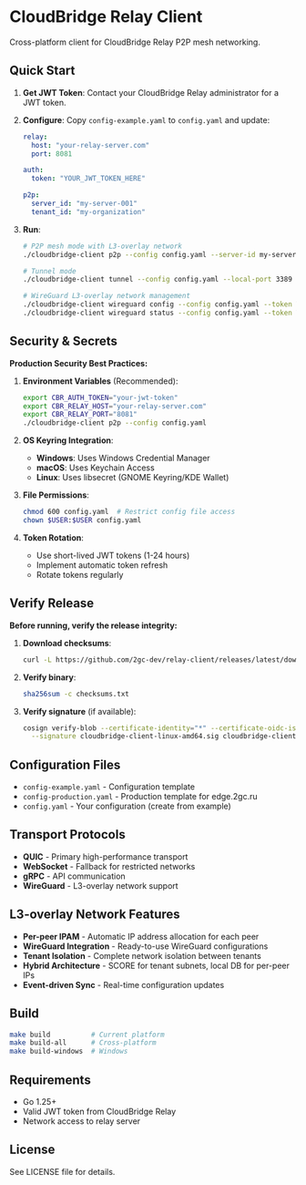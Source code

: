 # CloudBridge Relay Client

Cross-platform client for CloudBridge Relay P2P mesh networking.

## Quick Start

1. **Get JWT Token**: Contact your CloudBridge Relay administrator for a JWT token.

2. **Configure**: Copy `config-example.yaml` to `config.yaml` and update:
   ```yaml
   relay:
     host: "your-relay-server.com"
     port: 8081
   
   auth:
     token: "YOUR_JWT_TOKEN_HERE"
   
   p2p:
     server_id: "my-server-001"
     tenant_id: "my-organization"
   ```

3. **Run**:
   ```bash
   # P2P mesh mode with L3-overlay network
   ./cloudbridge-client p2p --config config.yaml --server-id my-server-001
   
   # Tunnel mode
   ./cloudbridge-client tunnel --config config.yaml --local-port 3389 --remote-host target.com --remote-port 3389
   
   # WireGuard L3-overlay network management
   ./cloudbridge-client wireguard config --config config.yaml --token YOUR_JWT_TOKEN
   ./cloudbridge-client wireguard status --config config.yaml --token YOUR_JWT_TOKEN
   ```

## Security & Secrets

**Production Security Best Practices:**

1. **Environment Variables** (Recommended):
   ```bash
   export CBR_AUTH_TOKEN="your-jwt-token"
   export CBR_RELAY_HOST="your-relay-server.com"
   export CBR_RELAY_PORT="8081"
   ./cloudbridge-client p2p --config config.yaml
   ```

2. **OS Keyring Integration**:
   - **Windows**: Uses Windows Credential Manager
   - **macOS**: Uses Keychain Access
   - **Linux**: Uses libsecret (GNOME Keyring/KDE Wallet)

3. **File Permissions**:
   ```bash
   chmod 600 config.yaml  # Restrict config file access
   chown $USER:$USER config.yaml
   ```

4. **Token Rotation**:
   - Use short-lived JWT tokens (1-24 hours)
   - Implement automatic token refresh
   - Rotate tokens regularly

## Verify Release

**Before running, verify the release integrity:**

1. **Download checksums**:
   ```bash
   curl -L https://github.com/2gc-dev/relay-client/releases/latest/download/checksums.txt
   ```

2. **Verify binary**:
   ```bash
   sha256sum -c checksums.txt
   ```

3. **Verify signature** (if available):
   ```bash
   cosign verify-blob --certificate-identity="*" --certificate-oidc-issuer="*" \
     --signature cloudbridge-client-linux-amd64.sig cloudbridge-client-linux-amd64
   ```

## Configuration Files

- `config-example.yaml` - Configuration template
- `config-production.yaml` - Production template for edge.2gc.ru
- `config.yaml` - Your configuration (create from example)

## Transport Protocols

- **QUIC** - Primary high-performance transport
- **WebSocket** - Fallback for restricted networks
- **gRPC** - API communication
- **WireGuard** - L3-overlay network support

## L3-overlay Network Features

- **Per-peer IPAM** - Automatic IP address allocation for each peer
- **WireGuard Integration** - Ready-to-use WireGuard configurations
- **Tenant Isolation** - Complete network isolation between tenants
- **Hybrid Architecture** - SCORE for tenant subnets, local DB for per-peer IPs
- **Event-driven Sync** - Real-time configuration updates

## Build

```bash
make build          # Current platform
make build-all      # Cross-platform
make build-windows  # Windows
```

## Requirements

- Go 1.25+
- Valid JWT token from CloudBridge Relay
- Network access to relay server

## License

See LICENSE file for details.